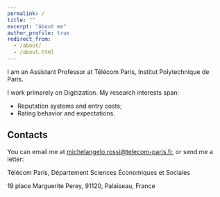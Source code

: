 ```yaml
---
permalink: /
title: ""
excerpt: "About me"
author_profile: true
redirect_from: 
  - /about/
  - /about.html
---
```


I am an Assistant Professor at Télécom Paris, Institut Polytechnique de Paris.

I work primarely on Digitization. My research interests span:

* Reputation systems and entry costs;
* Rating behavior and expectations.


Contacts
------

You can email me at <a href="mailto:michelangelo.rossi@telecom-paris.fr">michelangelo.rossi@telecom-paris.fr</a>, or send me a letter:

Télécom Paris, Département Sciences Économiques et Sociales

19 place Marguerite Perey, 91120, Palaiseau, France
